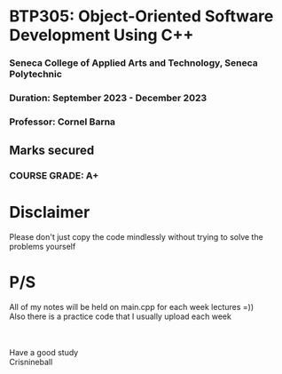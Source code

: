 # BTP305: Object-Oriented Software Development Using C++
### Seneca College of Applied Arts and Technology, Seneca Polytechnic<br />
### Duration: September 2023 - December 2023<br />
### Professor: Cornel Barna <br />


## Marks secured


### COURSE GRADE: A+

# Disclaimer
Please don't just copy the code mindlessly without trying to solve the problems yourself

# P/S
All of my notes will be held on main.cpp for each week lectures =))<br>
Also there is a practice code that I usually upload each week



<br><br>
Have a good study <br>
Crisnineball
